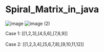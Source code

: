 # Spiral_Matrix_in_java
![image](https://user-images.githubusercontent.com/84063889/215672952-9bdd9c55-1422-4819-ac6c-749e1cb9d431.png)
![image (2)](https://user-images.githubusercontent.com/84063889/215673021-27af86dc-5abd-4183-8d8a-93c8032ecefe.png)


Case 1: [[1,2,3],[4,5,6],[7,8,9]]
<br>
<br>
Case 2: [[1,2,3,4],[5,6,7,8],[9,10,11,12]]

